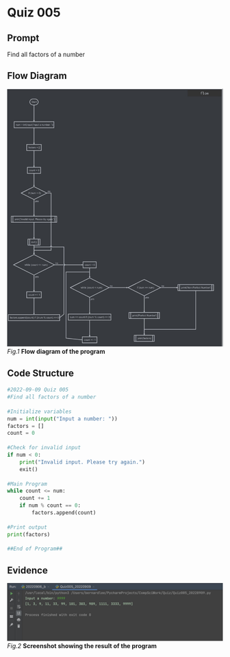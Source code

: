 # Quiz 005

## Prompt
Find all factors of a number

## Flow Diagram
![](Quiz005_FlowDiagram.jpg)
*Fig.1* **Flow diagram of the program**

## Code Structure 
```.py
#2022-09-09 Quiz 005
#Find all factors of a number

#Initialize variables
num = int(input("Input a number: "))
factors = []
count = 0

#Check for invalid input
if num < 0:
    print("Invalid input. Please try again.")
    exit()

#Main Program
while count <= num:
    count += 1
    if num % count == 0:
        factors.append(count)

#Print output
print(factors)

##End of Program##
```

## Evidence
![](Quiz005_Evidence.jpg)
*Fig.2* **Screenshot showing the result of the program**
